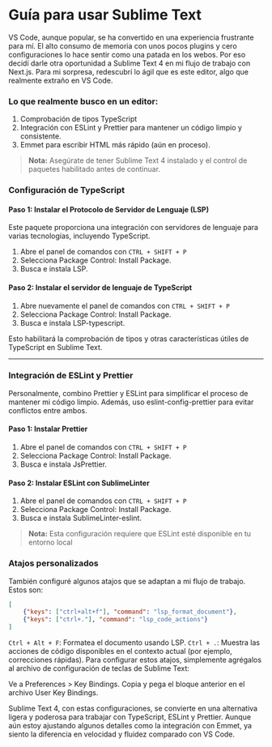 # Guía para usar Sublime Text
VS Code, aunque popular, se ha convertido en una experiencia frustrante para mí. El alto consumo de memoria con unos pocos plugins y cero configuraciones lo hace sentir como una patada en los webos. Por eso decidí darle otra oportunidad a Sublime Text 4 en mi flujo de trabajo con Next.js. Para mi sorpresa, redescubrí lo ágil que es este editor, algo que realmente extraño en VS Code.

### Lo que realmente busco en un editor:
1. Comprobación de tipos TypeScript
2. Integración con ESLint y Prettier para mantener un código limpio y consistente.
3. Emmet para escribir HTML más rápido (aún en proceso).

> **Nota:** Asegúrate de tener Sublime Text 4 instalado y el control de paquetes habilitado antes de continuar.

### Configuración de TypeScript

#### Paso 1: Instalar el Protocolo de Servidor de Lenguaje (LSP)
Este paquete proporciona una integración con servidores de lenguaje para varias tecnologías, incluyendo TypeScript.

1. Abre el panel de comandos con `CTRL + SHIFT + P`
2. Selecciona Package Control: Install Package.
3. Busca e instala LSP.

#### Paso 2: Instalar el servidor de lenguaje de TypeScript
1. Abre nuevamente el panel de comandos con `CTRL + SHIFT + P`
2. Selecciona Package Control: Install Package.
3. Busca e instala LSP-typescript.

Esto habilitará la comprobación de tipos y otras características útiles de TypeScript en Sublime Text.

-------------

### Integración de ESLint y Prettier
Personalmente, combino Prettier y ESLint para simplificar el proceso de mantener mi código limpio. Además, uso eslint-config-prettier para evitar conflictos entre ambos.

#### Paso 1: Instalar Prettier
1. Abre el panel de comandos con `CTRL + SHIFT + P`
2. Selecciona Package Control: Install Package.
3. Busca e instala JsPrettier.

#### Paso 2: Instalar ESLint con SublimeLinter
1. Abre el panel de comandos con `CTRL + SHIFT + P`
2. Selecciona Package Control: Install Package.
3. Busca e instala SublimeLinter-eslint.

> **Nota:** Esta configuración requiere que ESLint esté disponible en tu entorno local

### Atajos personalizados
También configuré algunos atajos que se adaptan a mi flujo de trabajo. Estos son:
```json
[
	{"keys": ["ctrl+alt+f"], "command": "lsp_format_document"},
	{"keys": ["ctrl+."], "command": "lsp_code_actions"}
]
```
`Ctrl + Alt + F`: Formatea el documento usando LSP.
`Ctrl + .`: Muestra las acciones de código disponibles en el contexto actual (por ejemplo, correcciones rápidas).
Para configurar estos atajos, simplemente agrégalos al archivo de configuración de teclas de Sublime Text:

Ve a Preferences > Key Bindings.
Copia y pega el bloque anterior en el archivo User Key Bindings.


Sublime Text 4, con estas configuraciones, se convierte en una alternativa ligera y poderosa para trabajar con TypeScript, ESLint y Prettier. Aunque aún estoy ajustando algunos detalles como la integración con Emmet, ya siento la diferencia en velocidad y fluidez comparado con VS Code.


